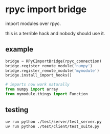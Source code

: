 
# rpyc import bridge

import modules over rpyc.

this is a terrible hack and nobody should use it.

## example

```py
bridge = RPyCImportBridge(rpyc_connection)
bridge.register_remote_module('numpy')
bridge.register_remote_module('mymodule')
bridge.install_import_hooks()

# imports now work naturally
from numpy import array
from mymodule.things import Function
```

## testing

```sh
uv run python ./test/server/test_server.py
uv run python ./test/client/test_suite.py
```

